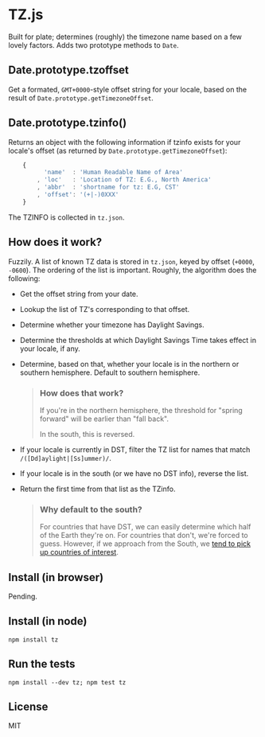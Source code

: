 # TZ.js

Built for plate; determines (roughly) the timezone name based on a few lovely factors.
Adds two prototype methods to `Date`.

## Date.prototype.tzoffset

Get a formated, `GMT+0000`-style offset string for your locale, based on the result of
`Date.prototype.getTimezoneOffset`. 

## Date.prototype.tzinfo()

Returns an object with the following information if tzinfo exists for your locale's offset
(as returned by `Date.prototype.getTimezoneOffset`):

````javascript
    {
          'name'  : 'Human Readable Name of Area'
        , 'loc'   : 'Location of TZ: E.G., North America'
        , 'abbr'  : 'shortname for tz: E.G, CST'
        , 'offset': '(+|-)0XXX'
    }
````

The TZINFO is collected in `tz.json`.

## How does it work?

Fuzzily. A list of known TZ data is stored in `tz.json`, keyed by offset (`+0000`, `-0600`).
The ordering of the list is important. Roughly, the algorithm does the following:

* Get the offset string from your date.
* Lookup the list of TZ's corresponding to that offset.
* Determine whether your timezone has Daylight Savings.
* Determine the thresholds at which Daylight Savings Time takes effect in your locale, if any.
* Determine, based on that, whether your locale is in the northern or southern hemisphere. Default to southern hemisphere.

    > ### How does that work?
    > If you're in the northern hemisphere, the threshold
    > for "spring forward" will be earlier than "fall back".
    >
    > In the south, this is reversed.

* If your locale is currently in DST, filter the TZ list for names that match `/([Dd]aylight|[Ss]ummer)/`.
* If your locale is in the south (or we have no DST info), reverse the list.
* Return the first time from that list as the TZinfo.

    > ### Why default to the south?
    >
    > For countries that have DST, we can easily determine which
    > half of the Earth they're on. For countries that don't, we're
    > forced to guess. However, if we approach from the South, we
    > [tend to pick up countries of interest](http://en.wikipedia.org/wiki/File:DaylightSaving-World-Subdivisions.png).

## Install (in browser)

Pending.

## Install (in node)

`npm install tz`

## Run the tests

`npm install --dev tz; npm test tz`

## License

MIT
 
